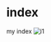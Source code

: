 # index
my index
![i1](https://github.com/user-attachments/assets/fa1171e9-dc30-43c8-921c-c639eae4fabd)
